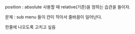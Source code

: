 position : absolute 사용할 때 relative(기준)을 정하는 습관을 들이자.

문제 : sub menu 들이 칸이 작아서 줄바꿈이 일어난다.

한줄에 나오도록 고치고 싶음

